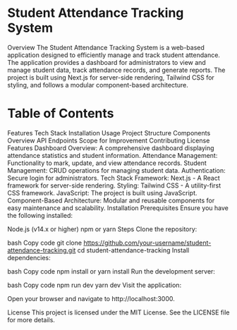 # Student Attendance Tracking System
Overview
The Student Attendance Tracking System is a web-based application designed to efficiently manage and track student attendance. The application provides a dashboard for administrators to view and manage student data, track attendance records, and generate reports. The project is built using Next.js for server-side rendering, Tailwind CSS for styling, and follows a modular component-based architecture.

# Table of Contents
Features
Tech Stack
Installation
Usage
Project Structure
Components Overview
API Endpoints
Scope for Improvement
Contributing
License
Features
Dashboard Overview: A comprehensive dashboard displaying attendance statistics and student information.
Attendance Management: Functionality to mark, update, and view attendance records.
Student Management: CRUD operations for managing student data.
Authentication: Secure login for administrators.
Tech Stack
Framework: Next.js - A React framework for server-side rendering.
Styling: Tailwind CSS - A utility-first CSS framework.
JavaScript: The project is built using JavaScript.
Component-Based Architecture: Modular and reusable components for easy maintenance and scalability.
Installation
Prerequisites
Ensure you have the following installed:

Node.js (v14.x or higher)
npm or yarn
Steps
Clone the repository:

bash
Copy code
git clone https://github.com/your-username/student-attendance-tracking.git
cd student-attendance-tracking
Install dependencies:

bash
Copy code
npm install
or
yarn install
Run the development server:

bash
Copy code
npm run dev
yarn dev
Visit the application:

Open your browser and navigate to http://localhost:3000.

License
This project is licensed under the MIT License. See the LICENSE file for more details.